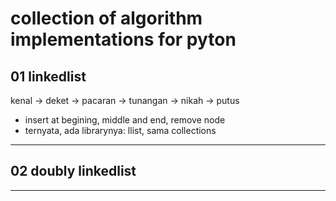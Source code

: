 # collection of algorithm implementations for pyton 

## 01 linkedlist 
kenal -> deket -> pacaran -> tunangan -> nikah 
                          -> putus
- insert at begining, middle and end, remove node
- ternyata, ada librarynya: llist, sama collections 
------
## 02 doubly linkedlist 

------

